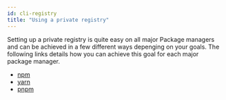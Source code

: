 ```yaml
---
id: cli-registry
title: "Using a private registry"
---
```


Setting up a private registry is quite easy on all major Package managers and can be achieved in a few different ways depenging on your goals. The following links details how you can achieve this goal for each major package manager.

* [npm](setup-npm.md)
* [yarn](setup-yarn.md)
* [pnpm](setup-pnpm.md)
